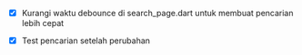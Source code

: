 - [x] Kurangi waktu debounce di search_page.dart untuk membuat pencarian lebih cepat
- [x] Test pencarian setelah perubahan
    